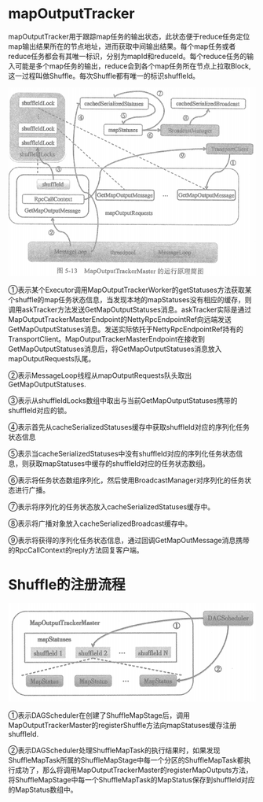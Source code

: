 # mapOutputTracker

mapOutputTracker用于跟踪map任务的输出状态，此状态便于reduce任务定位map输出结果所在的节点地址，进而获取中间输出结果。每个map任务或者reduce任务都会有其唯一标识，分别为mapId和reduceId。每个reduce任务的输入可能是多个map任务的输出，reduce会到各个map任务所在节点上拉取Block, 这一过程叫做Shuffle。每次Shuffle都有唯一的标识shuffleId。

![](_v_images/_1572919291_9258.png)

①表示某个Executor调用MapOutputTrackerWorker的getStatuses方法获取某个shuffle的map任务状态信息，当发现本地的mapStatuses没有相应的缓存，则调用askTracker方法发送GetMapOutputStatuses消息。askTracker实际是通过MapOutputTrackerMasterEndpoint的NettyRpcEndpointRef向远端发送GetMapOutputStatuses消息。发送实际依托于NettyRpcEndpointRef持有的TransportClient。MapOutputTrackerMasterEndpoint在接收到GetMapOutputStatuses消息后，将GetMapOutputStatuses消息放入mapOutputRequests队尾。

②表示MessageLoop线程从mapOutputRequests队头取出GetMapOutputStatuses.

③表示从shuffleIdLocks数组中取出与当前GetMapOutputStatuses携带的shuffleId对应的锁。

④表示首先从cacheSerializedStatuses缓存中获取shuffleId对应的序列化任务状态信息

⑤表示当cacheSerializedStatuses中没有shuffleId对应的序列化任务状态信息，则获取mapStatuses中缓存的shuffleId对应的任务状态数组。

⑥表示将任务状态数组序列化，然后使用BroadcastManager对序列化的任务状态进行广播。

⑦表示将序列化的任务状态放入cacheSerializedStatuses缓存中。

⑧表示将广播对象放入cacheSerializedBroadcast缓存中。

⑨表示将获得的序列化任务状态信息，通过回调GetMapOutMessage消息携带的RpcCallContext的reply方法回复客户端。



# Shuffle的注册流程

![](_v_images/_1572933481_27277.png)

①表示DAGScheduler在创建了ShuffleMapStage后，调用MapOutputTrackerMaster的registerShuffle方法向mapStatuses缓存注册shuffleId.

②表示DAGScheduler处理ShuffleMapTask的执行结果时，如果发现ShuffleMapTask所属的ShuffleMapStage中每一个分区的ShuffleMapTask都执行成功了，那么将调用MapOutputTrackerMaster的registerMapOutputs方法，将ShuffleMapStage中每一个ShuffleMapTask的MapStatus保存到shuffleId对应的MapStatus数组中。










